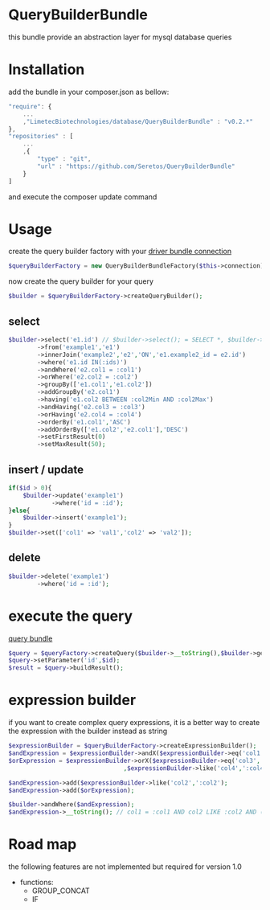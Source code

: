 QueryBuilderBundle
==================
this bundle provide an abstraction layer for mysql database queries

Installation
============
add the bundle in your composer.json as bellow:
```js
"require": {
    ...
    ,"LimetecBiotechnologies/database/QueryBuilderBundle" : "v0.2.*"
},
"repositories" : [
    ...
    ,{
        "type" : "git",
        "url" : "https://github.com/Seretos/QueryBuilderBundle"
    }
]
```
and execute the composer update command

Usage
=====
create the query builder factory with your [driver bundle connection](https://github.com/Seretos/DriverBundle)
```php
$queryBuilderFactory = new QueryBuilderBundleFactory($this->connection);
```
now create the query builder for your query
```php
$builder = $queryBuilderFactory->createQueryBuilder();
```

## select
```php
$builder->select('e1.id') // $builder->select(); = SELECT *, $builder->select(['e1.col1','e1.col2']); = SELECT e1.col1,e1.col2
        ->from('example1','e1')
        ->innerJoin('example2','e2','ON','e1.example2_id = e2.id')
        ->where('e1.id IN(:ids)')
        ->andWhere('e2.col1 = :col1')
        ->orWhere('e2.col2 = :col2')
        ->groupBy(['e1.col1','e1.col2'])
        ->addGroupBy('e2.col1')
        ->having('e1.col2 BETWEEN :col2Min AND :col2Max')
        ->andHaving('e2.col3 = :col3')
        ->orHaving('e2.col4 = :col4')
        ->orderBy('e1.col1','ASC')
        ->addOrderBy(['e1.col2','e2.col1'],'DESC')
        ->setFirstResult(0)
        ->setMaxResult(50);
```

## insert / update
```php
if($id > 0){
    $builder->update('example1')
            ->where('id = :id');
}else{
    $builder->insert('example1');
}
$builder->set(['col1' => 'val1','col2' => 'val2']);
```

## delete
```php
$builder->delete('example1')
        ->where('id = :id');
```

# execute the query 
[query bundle](https://github.com/Seretos/QueryBundle)
```php
$query = $queryFactory->createQuery($builder->__toString(),$builder->getParameters());
$query->setParameter('id',$id);
$result = $query->buildResult();
```

# expression builder
if you want to create complex query expressions, it is a better way to create the expression with the builder instead as string
```php
$expressionBuilder = $queryBuilderFactory->createExpressionBuilder();
$andExpression = $expressionBuilder->andX($expressionBuilder->eq('col1',':col1'));
$orExpression = $expressionBuilder->orX($expressionBuilder->eq('col3',':col3')
                                ,$expressionBuilder->like('col4',':col4'));

$andExpression->add($expressionBuilder->like('col2',':col2');
$andExpression->add($orExpression);

$builder->andWhere($andExpression);
$andExpression->__toString(); // col1 = :col1 AND col2 LIKE :col2 AND (col3 = :col3 OR col4 = :col4)
```

Road map
========
the following features are not implemented but required for version 1.0

* functions:
    * GROUP_CONCAT
    * IF
